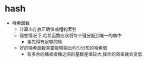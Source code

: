 # hash
- 哈希函数
  - 计算出存放正确值或槽的索引
  - 理想情况下,哈希函数应该将每个键分配到唯一的桶中
    - 事先得有足够的桶
  - 好的哈希函数需要能够输出均匀分布的哈希值
    - 有多余的桶或者桶之间的基数差值较大,操作的效率就会变低